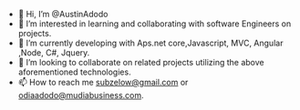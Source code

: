 - 👋 Hi, I’m @AustinAdodo
- 👀 I’m interested in learning and collaborating with software Engineers on projects.
- 🌱 I’m currently developing with Aps.net core,Javascript, MVC, Angular ,Node, C#, Jquery.
- 💞️ I’m looking to collaborate on related projects utilizing the above aforementioned technologies.
- 📫 How to reach me subzelow@gmail.com or odiaadodo@mudiabusiness.com.

<!---
AustinAdodo/AustinAdodo is a ✨ special ✨ repository because its `README.md` (this file) appears on your GitHub profile.
You can click the Preview link to take a look at your changes.
--->
